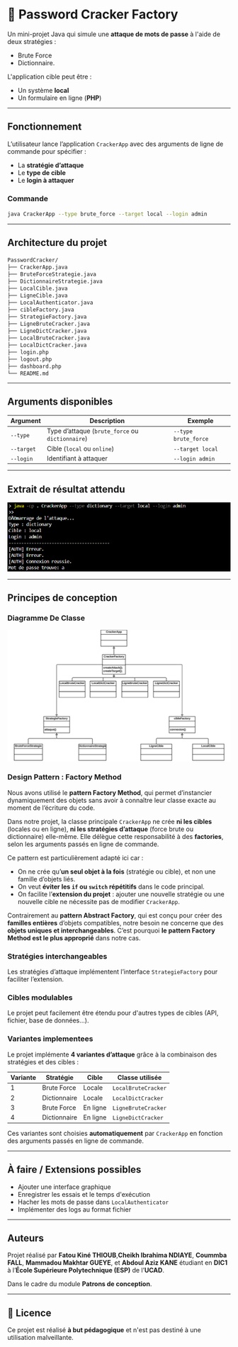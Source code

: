 # 🔐 Password Cracker Factory

Un mini-projet Java qui simule une **attaque de mots de passe** à l'aide de deux stratégies : 
- Brute Force 
- Dictionnaire. 

L'application cible peut être : 
- Un système **local**
- Un formulaire en ligne (**PHP**)

---

## Fonctionnement

L’utilisateur lance l’application `CrackerApp` avec des arguments de ligne de commande pour spécifier :
- La **stratégie d’attaque**
- Le **type de cible**
- Le **login à attaquer**

### Commande

```bash
java CrackerApp --type brute_force --target local --login admin
```

---

## Architecture du projet

```
PasswordCracker/
├── CrackerApp.java
├── BruteForceStrategie.java
├── DictionnaireStrategie.java
├── LocalCible.java
├── LigneCible.java
├── LocalAuthenticator.java
├── cibleFactory.java
├── StrategieFactory.java
├── LigneBruteCracker.java
├── LigneDictCracker.java
├── LocalBruteCracker.java
├── LocalDictCracker.java
├── login.php
├── logout.php
├── dashboard.php
└── README.md
```

---

## Arguments disponibles

| Argument        | Description                                           | Exemple             |
|-----------------|-------------------------------------------------------|---------------------|
| `--type`        | Type d’attaque (`brute_force` ou `dictionnaire`)      | `--type brute_force`|
| `--target`      | Cible (`local` ou `online`)                           | `--target local`    |
| `--login`       | Identifiant à attaquer                                | `--login admin`     |

---

## Extrait de résultat attendu

![sortie](captures/essai.png)

---

## Principes de conception

### Diagramme De Classe
![Diagramme UML](captures/image.png)

### Design Pattern : Factory Method

Nous avons utilisé le **pattern Factory Method**, qui permet d’instancier dynamiquement des objets sans avoir à connaître leur classe exacte au moment de l’écriture du code.

Dans notre projet, la classe principale `CrackerApp` ne crée **ni les cibles** (locales ou en ligne), **ni les stratégies d’attaque** (force brute ou dictionnaire) elle-même. Elle délègue cette responsabilité à des **factories**, selon les arguments passés en ligne de commande.

Ce pattern est particulièrement adapté ici car :
- On ne crée qu’**un seul objet à la fois** (stratégie ou cible), et non une famille d’objets liés.
- On veut **éviter les `if` ou `switch` répétitifs** dans le code principal.
- On facilite l’**extension du projet** : ajouter une nouvelle stratégie ou une nouvelle cible ne nécessite pas de modifier `CrackerApp`.

Contrairement au **pattern Abstract Factory**, qui est conçu pour créer des **familles entières** d’objets compatibles, notre besoin ne concerne que des **objets uniques et interchangeables**. C’est pourquoi **le pattern Factory Method est le plus approprié** dans notre cas.

### Stratégies interchangeables

Les stratégies d’attaque implémentent l’interface `StrategieFactory` pour faciliter l’extension.

### Cibles modulables

Le projet peut facilement être étendu pour d'autres types de cibles (API, fichier, base de données...).

### Variantes implementees
Le projet implémente **4 variantes d’attaque** grâce à la combinaison des stratégies et des cibles :

| Variante | Stratégie     | Cible       | Classe utilisée                  |
|----------|----------------|-------------|----------------------------------|
| 1        | Brute Force    | Locale      | `LocalBruteCracker`              |
| 2        | Dictionnaire   | Locale      | `LocalDictCracker`              |
| 3        | Brute Force    | En ligne    | `LigneBruteCracker`             |
| 4        | Dictionnaire   | En ligne    | `LigneDictCracker`              |

Ces variantes sont choisies **automatiquement** par `CrackerApp` en fonction des arguments passés en ligne de commande.

---


## À faire / Extensions possibles

- Ajouter une interface graphique
- Enregistrer les essais et le temps d'exécution
- Hacher les mots de passe dans `LocalAuthenticator`
- Implémenter des logs au format fichier

---

## Auteurs

Projet réalisé par **Fatou Kiné THIOUB**,**Cheikh Ibrahima NDIAYE**, **Coummba FALL**, **Mammadou Makhtar GUEYE**, et **Abdoul Aziz KANE** étudiant en **DIC1** à l’**École Supérieure Polytechnique (ESP)** de l’**UCAD**.

Dans le cadre du module **Patrons de conception**.

---

## 📄 Licence

Ce projet est réalisé **à but pédagogique** et n'est pas destiné à une utilisation malveillante.